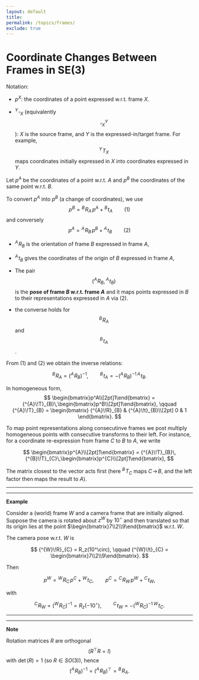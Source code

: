 ```yaml
---
layout: default
title: 
permalink: /topics/frames/
exclude: true
---
```


# Coordinate Changes Between Frames in SE(3)

Notation:

- $p^X$: the coordinates of a point expressed w.r.t. frame $X$.

- ${^{Y}\!\square}_{X}$ (equivalently $$\square^Y_X$$): $X$ is the source frame, and $Y$ is the expressed-in/target frame. For example, $${^{Y}\!T}_{X}$$ maps coordinates initially expressed in $X$ into coordinates expressed in $Y$.

Let $p^A$ be the coordinates of a point w.r.t. $A$ and $p^B$ the coordinates of the same point w.r.t. $B$.

To convert $p^A$ into $p^B$ (a change of coordinates), we use
$$
p^B = {^{B}\!R}_{A}\,p^A + {^{B}\!t}_{A} \qquad (1)
$$
and conversely
$$
p^A = {^{A}\!R}_{B}\,p^B + {^{A}\!t}_{B} \qquad (2)
$$

- ${^{A}\!R}_{B}$ is the orientation of frame $B$ expressed in frame $A$,

- ${^{A}\!t}_{B}$ gives the coordinates of the origin of $B$ expressed in frame $A$,

- The pair $$({^{A}\!R}_{B},{^{A}\!t}_{B})$$ is the **pose of frame $B$ w.r.t. frame $A$** and it maps points expressed in $B$ to their representations expressed in $A$ via (2).

- the converse holds for $${^{B}\!R}_{A}$$ and $${^{B}\!t}_{A}$$.

From $(1)$ and $(2)$ we obtain the inverse relations:

$$
{^{B}\!R}_{A} = ({^{A}\!R}_{B})^{-1}, \qquad
{^{B}\!t}_{A} = -({^{A}\!R}_{B})^{-1}\,{^{A}\!t}_{B}.
$$

In homogeneous form,
$$
\begin{bmatrix}p^A\\[2pt]1\end{bmatrix}
= {^{A}\!T}_{B}\,\begin{bmatrix}p^B\\[2pt]1\end{bmatrix},
\qquad
{^{A}\!T}_{B} =
\begin{bmatrix}
{^{A}\!R}_{B} & {^{A}\!t}_{B}\\[2pt]
0 & 1
\end{bmatrix}.
$$

To map point representations along consecutinve frames we post multiply homogeneous points with consecutive transforms to their left. For instance, for a coordinate re-expression from frame $C$ to $B$ to $A$, we write

$$
\begin{bmatrix}p^{A}\\[2pt]1\end{bmatrix}
= {^{A}\!T}_{B}\,{^{B}\!T}_{C}\,\begin{bmatrix}p^{C}\\[2pt]1\end{bmatrix},
$$

The matrix closest to the vector acts first (here ${^{B}\!T}_{C}$ maps $C\!\to\!B$, and the left factor then maps the result to $A$).

---
---
$\textbf{Example}$

Consider a (world) frame $W$ and a camera frame that are initially aligned. Suppose the camera is rotated about $z^W$ by $10^\circ$ and then translated so that its origin lies at the point $\begin{bmatrix}7\\2\\9\end{bmatrix}$ w.r.t. $W$.


The camera pose w.r.t. $W$ is

$$
{^{W}\!R}_{C} = R_z(10^\circ), \qquad
{^{W}\!t}_{C} =
\begin{bmatrix}7\\2\\9\end{bmatrix}.
$$

Then

$$
p^W = {^{W}\!R}_{C}\,p^C + {^{W}\!t}_{C},
\qquad
p^C = {^{C}\!R}_{W}\,p^W + {^{C}\!t}_{W},
$$

with

$$
{^{C}\!R}_{W} = ({^{W}\!R}_{C})^{-1} = R_z(-10^\circ), \qquad
{^{C}\!t}_{W} = -({^{W}\!R}_{C})^{-1}\,{^{W}\!t}_{C}.
$$

---
---
$\textbf{Note}$

Rotation matrices $R$ are orthogonal $$(R^\top R=I)$$ with $\det(R)=1$ (so $R\in SO(3)$), hence
$$
({^{A}\!R}_{B})^{-1} = ({^{A}\!R}_{B})^\top = {^{B}\!R}_{A}.
$$
